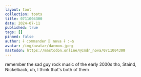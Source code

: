 ```yaml
---
layout: toot
collection: toots
title: 0711004300
date: 2024-07-11
published: true
tags: []
pinned: false
author: ⸸ commander ░ nova ⸸ :~$
avatar: /img/avatar/daemon.jpeg
mastodon: https://mastodon.online/@cmdr_nova/0711004300
---
```


remember the sad guy rock music of the early 2000s tho, Staind, Nickelback, uh, I think that's both of them
